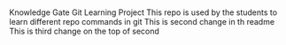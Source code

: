 #

Knowledge Gate Git Learning Project
This repo is used by the students to learn different repo commands in git
This is second change in th readme
This is third change on the top of second
